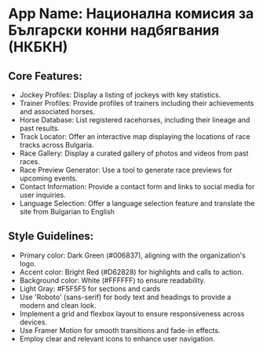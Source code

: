 # **App Name**: Национална комисия за Български конни надбягвания (НКБКН)

## Core Features:

- Jockey Profiles: Display a listing of jockeys with key statistics.
- Trainer Profiles: Provide profiles of trainers including their achievements and associated horses.
- Horse Database: List registered racehorses, including their lineage and past results.
- Track Locator: Offer an interactive map displaying the locations of race tracks across Bulgaria.
- Race Gallery: Display a curated gallery of photos and videos from past races.
- Race Preview Generator: Use a tool to generate race previews for upcoming events.
- Contact Information: Provide a contact form and links to social media for user inquiries.
- Language Selection: Offer a language selection feature and translate the site from Bulgarian to English

## Style Guidelines:

- Primary color: Dark Green (#006837), aligning with the organization's logo.
- Accent color: Bright Red (#D62828) for highlights and calls to action.
- Background color: White (#FFFFFF) to ensure readability.
- Light Gray: #F5F5F5 for sections and cards
- Use 'Roboto' (sans-serif) for body text and headings to provide a modern and clean look.
- Implement a grid and flexbox layout to ensure responsiveness across devices.
- Use Framer Motion for smooth transitions and fade-in effects.
- Employ clear and relevant icons to enhance user navigation.